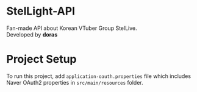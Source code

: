 # StelLight-API

Fan-made API about Korean VTuber Group StelLive.    
Developed by **doras**

# Project Setup

To run this project, add `application-oauth.properties` file which includes Naver OAuth2 properties in `src/main/resources` folder.
